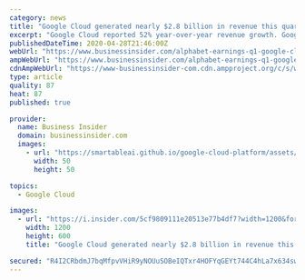 ```yaml
---
category: news
title: "Google Cloud generated nearly $2.8 billion in revenue this quarter, up 52% from a year ago"
excerpt: "Google Cloud reported 52% year-over-year revenue growth. Google Cloud CEO Thomas Kurian has previously spoken about plans to triple its salesforce."
publishedDateTime: 2020-04-28T21:46:00Z
webUrl: "https://www.businessinsider.com/alphabet-earnings-q1-google-cloud-revenue-2020-4"
ampWebUrl: "https://www.businessinsider.com/alphabet-earnings-q1-google-cloud-revenue-2020-4?amp"
cdnAmpWebUrl: "https://www-businessinsider-com.cdn.ampproject.org/c/s/www.businessinsider.com/alphabet-earnings-q1-google-cloud-revenue-2020-4?amp"
type: article
quality: 87
heat: 87
published: true

provider:
  name: Business Insider
  domain: businessinsider.com
  images:
    - url: "https://smartableai.github.io/google-cloud-platform/assets/images/organizations/businessinsider.com-50x50.jpg"
      width: 50
      height: 50

topics:
  - Google Cloud

images:
  - url: "https://i.insider.com/5cf9809111e20513e77b4df7?width=1200&format=jpeg"
    width: 1200
    height: 600
    title: "Google Cloud generated nearly $2.8 billion in revenue this quarter, up 52% from a year ago"

secured: "R4I2CRbdmJ7bqMfpvVHiR9yNOUuSOBeIQTxr4HOFYqGEYt744C4hLa7x634swHm/nqmjO6N+MUjbT4MmZYC7KiFJaqyifwHUSlURMwimKaVHEuS0ghg9NRauboPdm1eJYOjg9jFG10cEUafbG3NtWC3fVaqFq84jnXWe4V5mBmnh+Oyu0PcHRHtiagIxqx337KngHN9aG+NP8yQewDhJ5sY1Hel+pwl2yzaoDaiX6VnXcp7v88w17u+Qw9+vWnqNXmvX1DrlavpYb5Ve2DaTHUliVSYFIxMo2vsLstg1bPq2IHyva/8tPqodS/8hl0EP;CWUYH4fVjBBDUfwgeC+Zow=="
---
```


